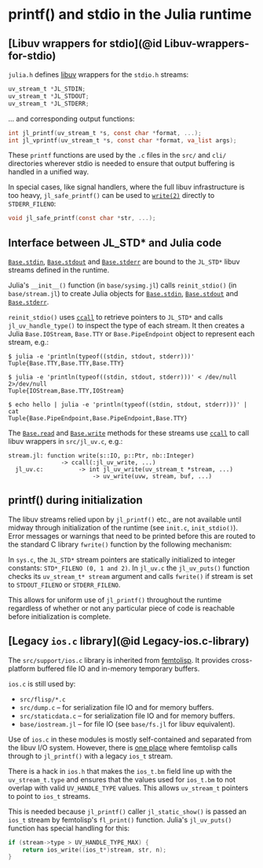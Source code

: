 # printf() and stdio in the Julia runtime

## [Libuv wrappers for stdio](@id Libuv-wrappers-for-stdio)

`julia.h` defines [libuv](http://docs.libuv.org) wrappers for the `stdio.h` streams:

```c
uv_stream_t *JL_STDIN;
uv_stream_t *JL_STDOUT;
uv_stream_t *JL_STDERR;
```

... and corresponding output functions:

```c
int jl_printf(uv_stream_t *s, const char *format, ...);
int jl_vprintf(uv_stream_t *s, const char *format, va_list args);
```

These `printf` functions are used by the `.c` files in the `src/` and `cli/` directories wherever stdio is
needed to ensure that output buffering is handled in a unified way.

In special cases, like signal handlers, where the full libuv infrastructure is too heavy, `jl_safe_printf()`
can be used to [`write(2)`](@ref) directly to `STDERR_FILENO`:

```c
void jl_safe_printf(const char *str, ...);
```

## Interface between JL_STD* and Julia code

[`Base.stdin`](@ref), [`Base.stdout`](@ref) and [`Base.stderr`](@ref) are bound to the `JL_STD*` libuv
streams defined in the runtime.

Julia's `__init__()` function (in `base/sysimg.jl`) calls `reinit_stdio()` (in `base/stream.jl`)
to create Julia objects for [`Base.stdin`](@ref), [`Base.stdout`](@ref) and [`Base.stderr`](@ref).

`reinit_stdio()` uses [`ccall`](@ref) to retrieve pointers to `JL_STD*` and calls `jl_uv_handle_type()`
to inspect the type of each stream.  It then creates a Julia `Base.IOStream`, `Base.TTY` or `Base.PipeEndpoint`
object to represent each stream, e.g.:

```
$ julia -e 'println(typeof((stdin, stdout, stderr)))'
Tuple{Base.TTY,Base.TTY,Base.TTY}

$ julia -e 'println(typeof((stdin, stdout, stderr)))' < /dev/null 2>/dev/null
Tuple{IOStream,Base.TTY,IOStream}

$ echo hello | julia -e 'println(typeof((stdin, stdout, stderr)))' | cat
Tuple{Base.PipeEndpoint,Base.PipeEndpoint,Base.TTY}
```

The [`Base.read`](@ref) and [`Base.write`](@ref) methods for these streams use [`ccall`](@ref)
to call libuv wrappers in `src/jl_uv.c`, e.g.:

```
stream.jl: function write(s::IO, p::Ptr, nb::Integer)
               -> ccall(:jl_uv_write, ...)
  jl_uv.c:          -> int jl_uv_write(uv_stream_t *stream, ...)
                        -> uv_write(uvw, stream, buf, ...)
```

## printf() during initialization

The libuv streams relied upon by `jl_printf()` etc., are not available until midway through
initialization of the runtime (see `init.c`, `init_stdio()`).  Error messages or warnings that
need to be printed before this are routed to the standard C library `fwrite()` function by the
following mechanism:

In `sys.c`, the `JL_STD*` stream pointers are statically initialized to integer constants: `STD*_FILENO (0, 1 and 2)`.
In `jl_uv.c` the `jl_uv_puts()` function checks its `uv_stream_t* stream` argument and calls
`fwrite()` if stream is set to `STDOUT_FILENO` or `STDERR_FILENO`.

This allows for uniform use of `jl_printf()` throughout the runtime regardless of whether or not
any particular piece of code is reachable before initialization is complete.

## [Legacy `ios.c` library](@id Legacy-ios.c-library)

The `src/support/ios.c` library is inherited from [femtolisp](https://github.com/JeffBezanson/femtolisp).
It provides cross-platform buffered file IO and in-memory temporary buffers.

`ios.c` is still used by:

  * `src/flisp/*.c`
  * `src/dump.c` – for serialization file IO and for memory buffers.
  * `src/staticdata.c` – for serialization file IO and for memory buffers.
  * `base/iostream.jl` – for file IO (see `base/fs.jl` for libuv equivalent).

Use of `ios.c` in these modules is mostly self-contained and separated from the libuv I/O system.
However, there is [one place](https://github.com/JuliaLang/julia/blob/master/src/flisp/print.c#L654)
where femtolisp calls through to `jl_printf()` with a legacy `ios_t` stream.

There is a hack in `ios.h` that makes the `ios_t.bm` field line up with the `uv_stream_t.type`
and ensures that the values used for `ios_t.bm` to not overlap with valid `UV_HANDLE_TYPE` values.
 This allows `uv_stream_t` pointers to point to `ios_t` streams.

This is needed because `jl_printf()` caller `jl_static_show()` is passed an `ios_t` stream by
femtolisp's `fl_print()` function. Julia's `jl_uv_puts()` function has special handling for this:

```c
if (stream->type > UV_HANDLE_TYPE_MAX) {
    return ios_write((ios_t*)stream, str, n);
}
```
